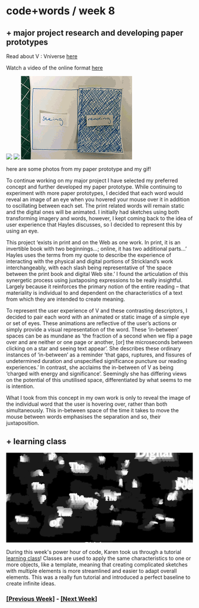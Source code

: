 # code+words / week 8

## + major project research and developing paper prototypes

Read about V : Vniverse [here](http://www.stephaniestrickland.com/vniverse)

Watch a video of the online format [here](https://www.youtube.com/watch?v=TYT_5nD7zt8)

<img src="IMG_3190.jpeg">
<img src="IMG_3191.jpeg">

<img src="smaller">

here are some photos from my paper prototype and my gif!

To continue working on my major project I have selected my preferred concept and further developed my paper prototype. While continuing to experiment with more paper prototypes, I decided that each word would reveal an image of an eye when you hovered your mouse over it in addition to oscillating between each set. The print related words will remain static and the digital ones will be animated. I initially had sketches using both transforming imagery and words, however, I kept coming back to the idea of user experience that Hayles discusses, so I decided to represent this by using an eye. 

This project ‘exists in print and on the Web as one work. In print, it is an invertible book with two beginnings…; online, it has two additional parts...’ Hayles uses the terms from my quote to describe the experience of interacting with the physical and digital portions of Strickland’s work interchangeably, with each slash being representative of ‘the space between the print book and digital Web site.’ I found the articulation of this synergetic process using juxtaposing expressions to be really insightful. Largely because it reinforces the primary notion of the entire reading – that materiality is individual to and dependent on the characteristics of a text from which they are intended to create meaning. 

To represent the user experience of V and these contrasting descriptors, I decided to pair each word with an animated or static image of a simple eye or set of eyes. These animations are reflective of the user’s actions or simply provide a visual representation of the word. These ‘in-between’ spaces can be as mundane as ‘the fraction of a second when we flip a page over and are neither or one page or another, [or] the microseconds between clicking on a star and seeing text appear’. She describes these ordinary instances of ‘in-between’ as a reminder ‘that gaps, ruptures, and fissures of undetermined duration and unspecified significance puncture our reading experiences.’  In contrast, she acclaims the in-between of V as being ‘charged with energy and significance’. Seemingly she has differing views on the potential of this unutilised space, differentiated by what seems to me is intention. 

What I took from this concept in my own work is only to reveal the image of the individual word that the user is hovering over, rather than both simultaneously. This in-between space of the time it takes to move the mouse between words emphasises the separation and so, their juxtaposition.


## + learning class

<img src="class.jpg">

During this week's power hour of code, Karen took us through a tutorial [learning class](https://celiamance.github.io/codewords/SKO/WEEK8/learningclass/)! Classes are used to apply the same characteristics to one or more objects, like a template, meaning that creating complicated sketches with multiple elements is more streamlined and easier to adapt overall elements. This was a really fun tutorial and introduced a perfect baseline to create infinite ideas.


### [[Previous Week]](https://celiamance.github.io/codewords/SKO/WEEK7/) - [[Next Week]](https://celiamance.github.io/codewords/SKO/WEEK9/)

